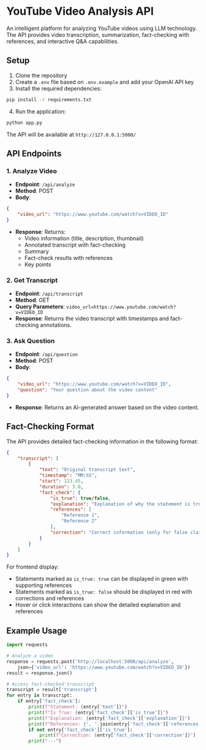 # YouTube Video Analysis API

An intelligent platform for analyzing YouTube videos using LLM technology. The API provides video transcription, summarization, fact-checking with references, and interactive Q&A capabilities.

## Setup

1. Clone the repository
2. Create a `.env` file based on `.env.example` and add your OpenAI API key
3. Install the required dependencies:
```bash
pip install -r requirements.txt
```

4. Run the application:
```bash
python app.py
```

The API will be available at `http://127.0.0.1:5000/`

## API Endpoints

### 1. Analyze Video
- **Endpoint**: `/api/analyze`
- **Method**: POST
- **Body**:
```json
{
    "video_url": "https://www.youtube.com/watch?v=VIDEO_ID"
}
```
- **Response**: Returns:
  - Video information (title, description, thumbnail)
  - Annotated transcript with fact-checking
  - Summary
  - Fact-check results with references
  - Key points

### 2. Get Transcript
- **Endpoint**: `/api/transcript`
- **Method**: GET
- **Query Parameters**: `video_url=https://www.youtube.com/watch?v=VIDEO_ID`
- **Response**: Returns the video transcript with timestamps and fact-checking annotations.

### 3. Ask Question
- **Endpoint**: `/api/question`
- **Method**: POST
- **Body**:
```json
{
    "video_url": "https://www.youtube.com/watch?v=VIDEO_ID",
    "question": "Your question about the video content"
}
```
- **Response**: Returns an AI-generated answer based on the video content.

## Fact-Checking Format

The API provides detailed fact-checking information in the following format:

```json
{
    "transcript": [
        {
            "text": "Original transcript text",
            "timestamp": "MM:SS",
            "start": 123.45,
            "duration": 3.0,
            "fact_check": {
                "is_true": true/false,
                "explanation": "Explanation of why the statement is true or false",
                "references": [
                    "Reference 1",
                    "Reference 2"
                ],
                "correction": "Correct information (only for false claims)"
            }
        }
    ]
}
```

For frontend display:
- Statements marked as `is_true: true` can be displayed in green with supporting references
- Statements marked as `is_true: false` should be displayed in red with corrections and references
- Hover or click interactions can show the detailed explanation and references

## Example Usage

```python
import requests

# Analyze a video
response = requests.post('http://localhost:5000/api/analyze', 
    json={'video_url': 'https://www.youtube.com/watch?v=VIDEO_ID'})
result = response.json()

# Access fact-checked transcript
transcript = result['transcript']
for entry in transcript:
    if entry['fact_check']:
        print(f"Statement: {entry['text']}")
        print(f"Is True: {entry['fact_check']['is_true']}")
        print(f"Explanation: {entry['fact_check']['explanation']}")
        print(f"References: {', '.join(entry['fact_check']['references'])}")
        if not entry['fact_check']['is_true']:
            print(f"Correction: {entry['fact_check']['correction']}")
        print("---")
